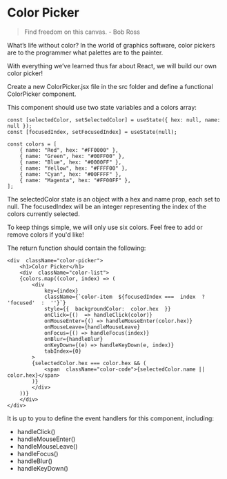 # Color Picker

> Find freedom on this canvas. - Bob Ross

What’s life without color? In the world of graphics software, color pickers are to the programmer what palettes are to the painter.

With everything we’ve learned thus far about React, we will build our own color picker!

Create a new ColorPicker.jsx file in the src folder and define a functional ColorPicker component.

This component should use two state variables and a colors array:
```
const [selectedColor, setSelectedColor] = useState({ hex: null, name: null });
const [focusedIndex, setFocusedIndex] = useState(null);

const colors = [
	{ name: "Red", hex: "#FF0000" },
	{ name: "Green", hex: "#00FF00" },
	{ name: "Blue", hex: "#0000FF" },
	{ name: "Yellow", hex: "#FFFF00" },
	{ name: "Cyan", hex: "#00FFFF" },
	{ name: "Magenta", hex: "#FF00FF" },
];
```
The selectedColor state is an object with a hex and name prop, each set to null. The focusedIndex will be an integer representing the index of the colors currently selected.

To keep things simple, we will only use six colors. Feel free to add or remove colors if you'd like!

The return function should contain the following:
```
<div  className="color-picker">
	<h1>Color Picker</h1>
	<div  className="color-list">
	{colors.map((color, index) => (
		<div
			key={index}
			className={`color-item  ${focusedIndex ===  index  ?  'focused'  :  ''}`}
			style={{  backgroundColor:  color.hex  }}
			onClick={()  => handleClick(color)}
			onMouseEnter={() => handleMouseEnter(color.hex)}
			onMouseLeave={handleMouseLeave}
			onFocus={() => handleFocus(index)}
			onBlur={handleBlur}
			onKeyDown={(e) => handleKeyDown(e, index)}
			tabIndex={0}
		>
		{selectedColor.hex === color.hex && (
			<span  className="color-code">{selectedColor.name || color.hex}</span>
		)}
		</div>
	))}
	</div>
</div>
```

It is up to you to define the event handlers for this component, including:
- handleClick()
- handleMouseEnter()
- handleMouseLeave()
- handleFocus()
- handleBlur()
- handleKeyDown() 